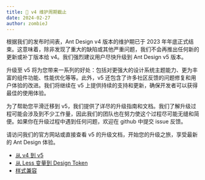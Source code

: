 ```yaml
---
title: 📢 v4 维护周期截止
date: 2024-02-27
author: zombieJ
---
```


根据我们的发布时间表，Ant Design v4 版本的维护期已于 2023 年年底正式结束。这意味着，除非发现了重大的缺陷或其他严重问题，我们不会再推出任何新的更新或补丁版本给 v4。我们强烈建议用户尽快升级到 Ant Design v5 版本。

升级至 v5 将为您带来一系列的好处：包括对更强大的设计系统主题能力、更为丰富的组件功能、性能优化等等。此外，v5 还包含了许多社区反馈的问题修复和用户体验的改进。我们将继续在 v5 上提供持续的支持和更新，确保开发者可以获得最佳的使用体验。

为了帮助您平滑迁移到 v5，我们提供了详尽的升级指南和文档。我们了解升级过程可能会涉及到不少工作量，因此我们的团队也在努力使这个过程尽可能无缝和简便。如果你在升级过程中遇到任何问题，欢迎在 github 中提交 issue 反馈。

请访问我们的官方网站或直接查看 v5 的升级文档，开始您的升级之旅，享受最新的 Ant Design 体验。

- [从 v4 到 v5](https://ant.design/docs/react/migration-v5-cn)
- [从 Less 变量到 Design Token](https://ant.design/docs/react/migrate-less-variables-cn)
- [样式兼容](https://ant.design/docs/react/compatible-style-cn)
